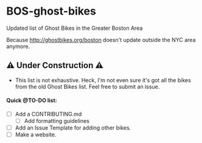 # BOS-ghost-bikes

Updated list of Ghost Bikes in the Greater Boston Area

Because http://ghostbikes.org/boston doesn't update outside the NYC area anymore.

## ⚠️ Under Construction ⚠️

- This list is not exhaustive. Heck, I'm not even sure it's got all the bikes from the old Ghost Bikes list. Feel free to submit an issue.

#### Quick @TO-DO list:

- [ ] Add a CONTRIBUTING.md
  - [ ] Add formatting guidelines
- [ ] Add an Issue Template for adding other bikes.
- [ ] Make a website.